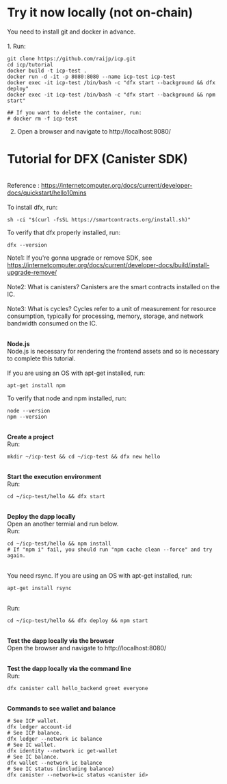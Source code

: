 # Try it now locally (not on-chain)
You need to install git and docker in advance.
<br>
<br>1. Run:
```
git clone https://github.com/raijp/icp.git
cd icp/tutorial
docker build -t icp-test .
docker run -d -it -p 8080:8080 --name icp-test icp-test
docker exec -it icp-test /bin/bash -c "dfx start --background && dfx deploy"
docker exec -it icp-test /bin/bash -c "dfx start --background && npm start"

## If you want to delete the container, run:
# docker rm -f icp-test
```
2. Open a browser and navigate to http://localhost:8080/

# Tutorial for DFX (Canister SDK)
<br>Reference : https://internetcomputer.org/docs/current/developer-docs/quickstart/hello10mins
<br><br>To install dfx, run:
```
sh -ci "$(curl -fsSL https://smartcontracts.org/install.sh)"
```
To verify that dfx properly installed, run:
```
dfx --version
```
Note1: If you're gonna upgrade or remove SDK, see https://internetcomputer.org/docs/current/developer-docs/build/install-upgrade-remove/
<br><br>Note2: What is canisters? Canisters are the smart contracts installed on the IC.
<br><br>Note3: What is cycles? Cycles refer to a unit of measurement for resource consumption, typically for processing, memory, storage, and network bandwidth consumed on the IC. 

<br><b>Node.js</b>
<br>Node.js is necessary for rendering the frontend assets and so is necessary to complete this tutorial. 
<br><br>If you are using an OS with apt-get installed, run:
```
apt-get install npm
```
To verify that node and npm installed, run:
```
node --version
npm --version
```
<br><b>Create a project</b>
<br>Run:
```
mkdir ~/icp-test && cd ~/icp-test && dfx new hello
```
<br><b>Start the execution environment</b>
<br>Run:
```
cd ~/icp-test/hello && dfx start
```

<br><b>Deploy the dapp locally</b>
<br>Open an another termial and run below.
<br>Run:
```
cd ~/icp-test/hello && npm install
# If "npm i" fail, you should run "npm cache clean --force" and try again.
```
<br>You need rsync. If you are using an OS with apt-get installed, run:
```
apt-get install rsync
```
<br>Run:
```
cd ~/icp-test/hello && dfx deploy && npm start
```

<br><b>Test the dapp locally via the browser</b>
<br>Open the browser and navigate to http://localhost:8080/

<br><b>Test the dapp locally via the command line</b>
<br>Run:
```
dfx canister call hello_backend greet everyone
```

<br><b>Commands to see wallet and balance</b>
```
# See ICP wallet.
dfx ledger account-id
# See ICP balance.
dfx ledger --network ic balance
# See IC wallet.
dfx identity --network ic get-wallet
# See IC balance.
dfx wallet --network ic balance
# See IC status (including balance)
dfx canister --network=ic status <canister id>
```

